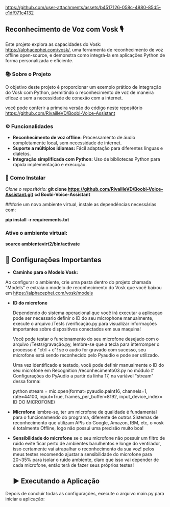 https://github.com/user-attachments/assets/b4517126-058c-4880-85d5-e1df971c4132



## Reconhecimento de Voz com Vosk 🎙️
Este projeto explora as capacidades do Vosk: https://alphacephei.com/vosk/, uma ferramenta de reconhecimento de voz offline open-source, e demonstra como integrá-la em aplicações Python de forma personalizada e eficiente.

### 📚 Sobre o Projeto
O objetivo deste projeto é proporcionar um exemplo prático de integração do Vosk com Python, permitindo o reconhecimento de voz de maneira eficaz e sem a necessidade de conexão com a internet.

você pode conferir a primeira versão do código neste repositório https://github.com/RivailleVD/Boobi-Voice-Assistant

### ⚙️ Funcionalidades
* **Reconhecimento de voz offline:** Processamento de áudio completamente local, sem necessidade de internet.
* **Suporte a múltiplos idiomas:** Fácil adaptação para diferentes línguas e dialetos.
* **Integração simplificada com Python:** Uso de bibliotecas Python para rápida implementação e execução.

### 🚀 Como Instalar

*Clone o repositório:*
 **git clone https://github.com/RivailleVD/Boobi-Voice-Assistant.git**
**cd Boobi-Voice-Assistant**

###crie um novo ambiente virtual, instale as dependências necessárias com:

**pip install -r requirements.txt**

### Ative o ambiente virtual:

**source ambientevirt2/bin/activate**



## 🔧 Configurações Importantes

* **Caminho para o Modelo Vosk:**

Ao configurar o ambiente, crie uma pasta dentro do projeto chamada "Models" e extraia o modelo de reconhecimento do Vosk que você baixou em https://alphacephei.com/vosk/models


  * **ID do microfone**

    Dependendo do sistema operacional que você irá executar a aplicaçao pode ser necessario definir o ID do seu microphone manualmente, execute o arquivo /Tests
/verificação.py para visualizar informações importantes sobre dispositivos conectados em sua maquina!

    Você pode testar o funcionamento do seu microfone desejado com o arquivo /Tests/gravação.py, lembre-se que a tecla para interromper o processo é "ctrl + c"! se o audio for gravado com sucesso, seu microfone está sendo reconhecido pelo Pyaudio e pode ser utilizado.

    Uma vez identificado e testado, você pode definir manualmente o ID do seu microfone em Recognition
/reconhecimento03.py no módulo # Configurações do PyAudio a partir da linha 17, na variável "stream" dessa forma:

    python
    stream = mic.open(format=pyaudio.paInt16, channels=1, rate=44100, input=True, frames_per_buffer=8192, input_device_index= ID DO MICROFONE)

* **Microfone**
      lembre-se, ter um microfone de qualidade é fundamental para o funcionamendo do programa, diferente de outros Sistemas de reconhecimento que utilizam APIs do Google, Amazon, IBM, etc, o vosk é totalmente Offline, logo não possui uma precisão muito boa!

* **Sensibilidade do microfone**
        se o seu microfone não possuir um filtro de ruido evite ficar perto de ambientes barulhentos e longe do ventilador, isso certamente vai atrapalhar o reconhecimento da sua voz!
        pelos meus testes recomendo ajustar a sensibilidade do microfone para 20~35% para isolar o ruido ambiente, claro que isso vai depender de cada microfone, então terá de fazer seus próprios testes!
    

  ## ▶️ Executando a Aplicação
Depois de concluir todas as configurações, execute o arquivo main.py para iniciar a aplicação:
